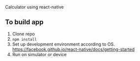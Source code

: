 Calculator using react-native

## To build app

1) Clone repo
2) `npm install`
3) Set up development environment according to OS. https://facebook.github.io/react-native/docs/getting-started
4) Run on simulator or device  